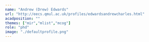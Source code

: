 ```yaml
---
name: "Andrew (Drew) Edwards"
url: "http://eecs.qmul.ac.uk/profiles/edwardsandrewcharles.html"
acadposition: ""
themes: ["mir","mlist","mcog"]
role: "phd"
image: "./defaultprofile.png"
---
```

